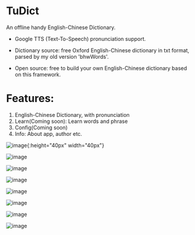 # TuDict
An offline handy English-Chinese Dictionary.

- Google TTS (Text-To-Speech) pronunciation support.

- Dictionary source: free Oxford English-Chinese dictionary in txt format, parsed by my old version 'bhwWords'.

- Open source: free to build your own English-Chinese dictionary based on this framework.

# Features:
1. English-Chinese Dictionary, with pronunciation
2. Learn(Coming soon): Learn words and phrase
3. Config(Coming soon)
4. Info: About app, author etc.

![image](http://github.com/hongweibai/TuDict/raw/master/images/Screenshot_1.png){:height="40px" width="40px"}


![image](https://raw.githubusercontent.com/hongweibai/TuDict/master/images/Screenshot_2.png)


![image]('https://raw.githubusercontent.com/hongweibai/TuDict/master/images/Screenshot_3.png')


![image]('https://raw.githubusercontent.com/hongweibai/TuDict/master/images/Screenshot_4.png')


![image]('https://raw.githubusercontent.com/hongweibai/TuDict/master/images/Screenshot_5.png')


![image]('https://raw.githubusercontent.com/hongweibai/TuDict/master/images/Screenshot_6.png')


![image]('https://raw.githubusercontent.com/hongweibai/TuDict/master/images/Screenshot_7.png')


![image]('https://raw.githubusercontent.com/hongweibai/TuDict/master/images/Screenshot_8.png')

